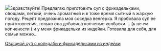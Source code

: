 <!--2025-06-18 08:31:59-->
<div class="yb">
  <div class="rss povarenok"><a href="https://www.povarenok.ru/recipes/show/182830/"><img src="https://www.povarenok.ru/data/cache/2025jun/18/34/3181641_38704-640x480.jpg"></a>Здравствуйте! Предлагаю приготовить суп с фрикадельками, овощами, легкий, очень ароматный и в тоже время сытный в жаркую погоду. Рецепт предложила моя соседка венгерка. Я пробовала суп ее приготовления, только она добавила копченые колбаски…. (я не ем копчености ) и у меня фрикадельки из индейки. Готовила для себя, для семьи можно... <p class="titl"><a href="https://www.povarenok.ru/recipes/show/182830/">Овощной суп с кольраби и фрикадельками из индейки</a></p></div>
</div>
